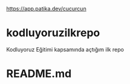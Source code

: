 https://app.patika.dev/cucurcun
# kodluyoruzilkrepo
Kodluyoruz Eğitimi kapsamında açtığım ilk repo
#  README.md
